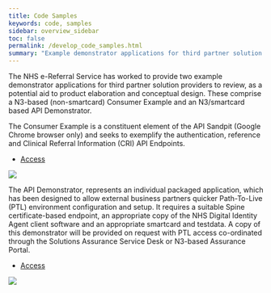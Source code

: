 ```yaml
---
title: Code Samples
keywords: code, samples
sidebar: overview_sidebar
toc: false
permalink: /develop_code_samples.html
summary: "Example demonstrator applications for third partner solution providers"
---
```


The NHS e-Referral Service has worked to provide two example demonstrator applications for third partner solution providers to review, as a potential aid to product elaboration and conceptual design. These comprise a N3-based (non-smartcard) Consumer Example and an N3/smartcard based API Demonstrator.

The Consumer Example is a constituent element of the API Sandpit (Google Chrome browser only) and seeks to exemplify the authentication, reference and Clinical Referral Information (CRI) API Endpoints.

* [Access](http://api-ers.spine2.ncrs.nhs.uk:88/ers-consumer-example/#/)

![](images/Consumer_Example.png)

The API Demonstrator, represents an individual packaged application, which has been designed to allow external business partners quicker Path-To-Live (PTL) environment configuration and setup. It requires a suitable Spine certificate-based endpoint, an appropriate copy of the NHS Digital Identity Agent client software and an appropriate smartcard and testdata. A copy of this demonstrator will be provided on request with PTL access co-ordinated through the Solutions Assurance Service Desk or N3-based Assurance Portal.

* [Access](http://www.assurancesupport.digital.nhs.uk/)

![](images/API_Demonstrator.png)
